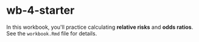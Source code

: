 # wb-4-starter
In this workbook, you'll practice calculating **relative risks** and **odds ratios**. See the `workbook.Rmd` file for details.
